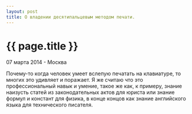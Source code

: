 ```yaml
---
layout: post
title: О владении десятипальцевым методом печати.
---
```


{{ page.title }}
================

<p class="meta">07 марта 2014 - Москва</p>

Почему-то когда человек умеет вслепую печатать на клавиатуре, то многих это удивляет и поражает.
Я же считаю что это профессиональный навык и умение, такое же как, к
примеру, знание наизусть статей из законодательных актов для юриста или
знание формул и констант для физика, в конце концов как знание
английского языка для технического писателя.
